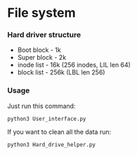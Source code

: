 # File system


### Hard driver structure
- Boot block - 1k
- Super block - 2k
- inode list - 16k (256 inodes, LIL len 64) 
- block list - 256k (LBL len 256)

### Usage
Just run this command:

`python3 User_interface.py`

If you want to clean all the data run:

`python3 Hard_drive_helper.py`
  
